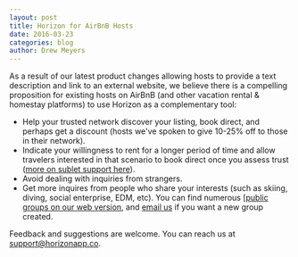 ```yaml
---
layout: post
title: Horizon for AirBnB Hosts
date: 2016-03-23
categories: blog
author: Drew Meyers
---
```

As a result of our latest product changes allowing hosts to provide a text description and link to an external website, we believe there is a compelling proposition for existing hosts on AirBnB (and other vacation rental & homestay platforms) to use Horizon as a complementary tool:

<ul>
	<li>Help your trusted network discover your listing, book direct, and perhaps get a discount (hosts we've spoken to give 10-25% off to those in their network).</li>
	<li>Indicate your willingness to rent for a longer period of time and allow travelers interested in that scenario to book direct once you assess trust (<a href="http://www.horizonapp.co/blog/sublet-support/">more on sublet support here</a>).</li>
	<li>Avoid dealing with inquiries from strangers.</li>
	<li>Get more inquires from people who share your interests (such as skiing, diving, social enterprise, EDM, etc). You can find numerous [<a href="http://api.horizonapp.co/groups/">public groups on our web version</a>, and <a href="mailto:info@horizonapp.co">email us</a> if you want a new group created.</li>
</ul>

Feedback and suggestions are welcome. You can reach us at [support@horizonapp.co](mailto:support@horizonapp.co).